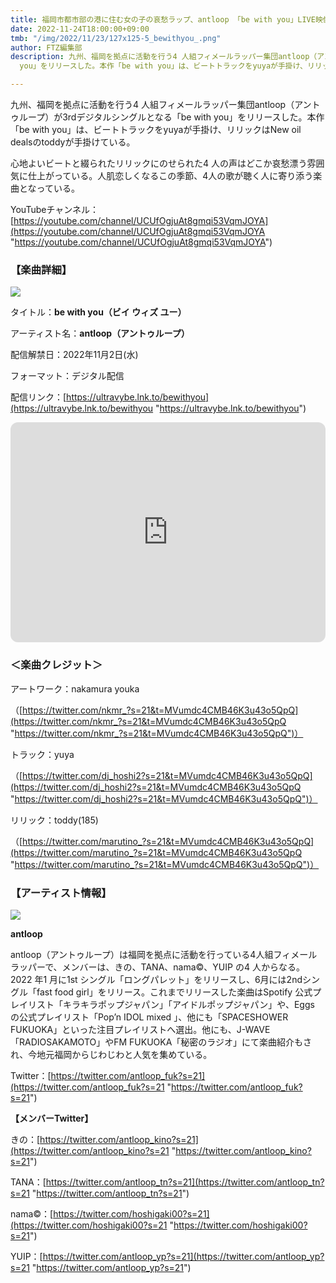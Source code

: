```yaml
---
title: 福岡市都市部の港に住む⼥の⼦の哀愁ラップ、antloop 「be with you」LIVE映像リリース
date: 2022-11-24T18:00:00+09:00
tmb: "/img/2022/11/23/127x125-5_bewithyou_.png"
author: FTZ編集部
description: 九州、福岡を拠点に活動を⾏う4 ⼈組フィメールラッパー集団antloop（アントゥループ）が3rdデジタルシングルとなる「be with
  you」をリリースした。本作「be with you」は、ビートトラックをyuyaが⼿掛け、リリックはNew oil dealsのtoddyが⼿掛けている。

---
```

九州、福岡を拠点に活動を⾏う4 ⼈組フィメールラッパー集団antloop（アントゥループ）が3rdデジタルシングルとなる「be with you」をリリースした。本作「be with you」は、ビートトラックをyuyaが⼿掛け、リリックはNew oil dealsのtoddyが⼿掛けている。

⼼地よいビートと綴られたリリックにのせられた4 ⼈の声はどこか哀愁漂う雰囲気に仕上がっている。⼈肌恋しくなるこの季節、4⼈の歌が聴く⼈に寄り添う楽曲となっている。

YouTubeチャンネル：[https://youtube.com/channel/UCUfOgjuAt8gmqi53VqmJOYA](https://youtube.com/channel/UCUfOgjuAt8gmqi53VqmJOYA "https://youtube.com/channel/UCUfOgjuAt8gmqi53VqmJOYA")

### **【楽曲詳細】**

![](/img/2022/11/23/127x125-5_bewithyou_.png)

タイトル：**be with you（ビイ ウィズ ユー）**

アーティスト名：**antloop（アントゥループ）**

配信解禁⽇：2022年11⽉2⽇(⽔)

フォーマット：デジタル配信

配信リンク：[https://ultravybe.lnk.to/bewithyou](https://ultravybe.lnk.to/bewithyou "https://ultravybe.lnk.to/bewithyou")

<iframe style="border-radius:12px" src="https://open.spotify.com/embed/track/4T87sAd25fUIIovApAdHGv?utm_source=generator" width="100%" height="352" frameBorder="0" allowfullscreen="" allow="autoplay; clipboard-write; encrypted-media; fullscreen; picture-in-picture" loading="lazy"></iframe>

### **＜楽曲クレジット＞**

アートワーク：nakamura youka

（[https://twitter.com/nkmr_?s=21&t=MVumdc4CMB46K3u43o5QpQ](https://twitter.com/nkmr_?s=21&t=MVumdc4CMB46K3u43o5QpQ "https://twitter.com/nkmr_?s=21&t=MVumdc4CMB46K3u43o5QpQ")）

トラック：yuya

（[https://twitter.com/dj_hoshi2?s=21&t=MVumdc4CMB46K3u43o5QpQ](https://twitter.com/dj_hoshi2?s=21&t=MVumdc4CMB46K3u43o5QpQ "https://twitter.com/dj_hoshi2?s=21&t=MVumdc4CMB46K3u43o5QpQ")）

リリック：toddy(185)

（[https://twitter.com/marutino_?s=21&t=MVumdc4CMB46K3u43o5QpQ](https://twitter.com/marutino_?s=21&t=MVumdc4CMB46K3u43o5QpQ "https://twitter.com/marutino_?s=21&t=MVumdc4CMB46K3u43o5QpQ")）

### **【アーティスト情報】**

![](/img/2022/11/23/2.PNG)

**antloop**

antloop（アントゥループ）は福岡を拠点に活動を⾏っている4⼈組フィメールラッパーで、メンバーは、きの、TANA、nama©、YUIP の4 ⼈からなる。2022 年1 ⽉に1st シングル「ロングパレット」をリリースし、6⽉には2ndシングル「fast food girl」をリリース。これまでリリースした楽曲はSpotify 公式プレイリスト「キラキラポップジャパン」「アイドルポップジャパン」や、Eggs の公式プレイリスト「Popʼn IDOL mixed 」、他にも「SPACESHOWER FUKUOKA」といった注⽬プレイリストへ選出。他にも、J-WAVE「RADIOSAKAMOTO」やFM FUKUOKA「秘密のラジオ」にて楽曲紹介もされ、今地元福岡からじわじわと⼈気を集めている。

Twitter：[https://twitter.com/antloop_fuk?s=21](https://twitter.com/antloop_fuk?s=21 "https://twitter.com/antloop_fuk?s=21")

**【メンバーTwitter】**

きの：[https://twitter.com/antloop_kino?s=21](https://twitter.com/antloop_kino?s=21 "https://twitter.com/antloop_kino?s=21")

TANA：[https://twitter.com/antloop_tn?s=21](https://twitter.com/antloop_tn?s=21 "https://twitter.com/antloop_tn?s=21")

nama©：[https://twitter.com/hoshigaki00?s=21](https://twitter.com/hoshigaki00?s=21 "https://twitter.com/hoshigaki00?s=21")

YUIP：[https://twitter.com/antloop_yp?s=21](https://twitter.com/antloop_yp?s=21 "https://twitter.com/antloop_yp?s=21")